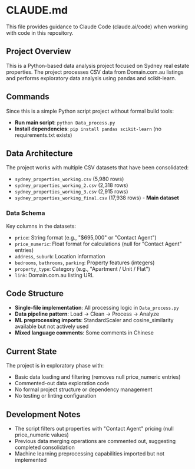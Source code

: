 # CLAUDE.md

This file provides guidance to Claude Code (claude.ai/code) when working with code in this repository.

## Project Overview
This is a Python-based data analysis project focused on Sydney real estate properties. The project processes CSV data from Domain.com.au listings and performs exploratory data analysis using pandas and scikit-learn.

## Commands
Since this is a simple Python script project without formal build tools:
- **Run main script**: `python Data_process.py`
- **Install dependencies**: `pip install pandas scikit-learn` (no requirements.txt exists)

## Data Architecture
The project works with multiple CSV datasets that have been consolidated:
- `sydney_properties_working.csv` (5,980 rows)
- `sydney_properties_working_2.csv` (2,318 rows) 
- `sydney_properties_working_3.csv` (2,915 rows)
- `sydney_properties_working_final.csv` (17,938 rows) - **Main dataset**

### Data Schema
Key columns in the datasets:
- `price`: String format (e.g., "$695,000" or "Contact Agent")
- `price_numeric`: Float format for calculations (null for "Contact Agent" entries)
- `address`, `suburb`: Location information
- `bedrooms`, `bathrooms`, `parking`: Property features (integers)
- `property_type`: Category (e.g., "Apartment / Unit / Flat")
- `link`: Domain.com.au listing URL

## Code Structure
- **Single-file implementation**: All processing logic in `Data_process.py`
- **Data pipeline pattern**: Load → Clean → Process → Analyze
- **ML preprocessing imports**: StandardScaler and cosine_similarity available but not actively used
- **Mixed language comments**: Some comments in Chinese

## Current State
The project is in exploratory phase with:
- Basic data loading and filtering (removes null price_numeric entries)
- Commented-out data exploration code
- No formal project structure or dependency management
- No testing or linting configuration

## Development Notes
- The script filters out properties with "Contact Agent" pricing (null price_numeric values)
- Previous data merging operations are commented out, suggesting completed consolidation
- Machine learning preprocessing capabilities imported but not implemented